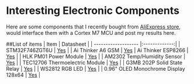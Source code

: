 # Interesting Electronic Components
Here are some components that I recently bought from [AliExpress store](https://www.aliexpress.com/store/535576), would interface them with a Cortex M7 MCU and post my results here.

##List of items
| Item                | Datasheet     |
| ------------------- |:-------------:|
| STM32F746ZGT6U      | [Yes](http://www.st.com/resource/en/datasheet/stm32f746zg.pdf)           |
| Ai Thinker A6 GSM   | [Yes](http://www.electrodragon.com/w/GSM_GPRS_A6_Module)
| Ai Thinker ESP8266       | [Yes](https://cdn-shop.adafruit.com/product-files/2471/0A-ESP8266__Datasheet__EN_v4.3.pdf)      |
| HLK PM01 Power Module       | [Yes](http://www.hlktech.net/product_detail.php?ProId=54)      |
| AM2302 Temp/Humidity Sensor       | [Yes](https://cdn-shop.adafruit.com/datasheets/Digital+humidity+and+temperature+sensor+AM2302.pdf)      |
| TEC12706 Thermoelectric Module       | [Yes](http://www.thermonamic.com/TEC1-12706-English.PDF) |
| G3MB 202P Solid State Relay | [Yes](https://www.openhacks.com/uploadsproductos/g3mb-ssr-datasheet_55.pdf) |
| WS2812 RGB LED | [Yes](https://cdn-shop.adafruit.com/datasheets/WS2812.pdf) |
| 0.96" OLED Monochrome Display 128x64 | [Yes](https://cdn-shop.adafruit.com/datasheets/SSD1306.pdf) |
